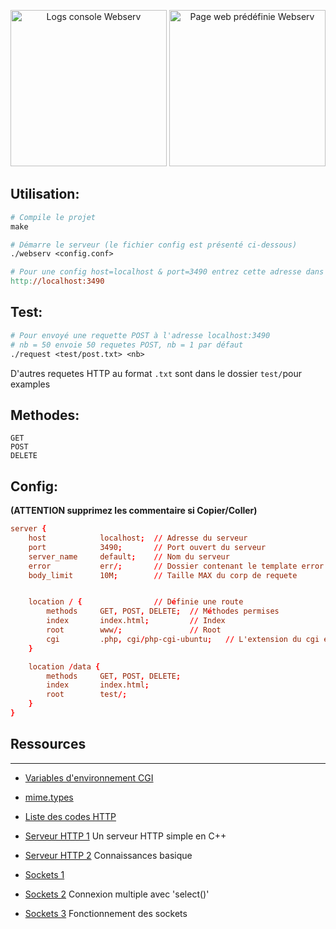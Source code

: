 <p align="center" display="flex" >
  <img height="250" src="https://github.com/gborneGit/gborneGit/blob/main/webserv_logs.png" alt="Logs console Webserv"/>
  <img height="250" src="https://github.com/gborneGit/gborneGit/blob/main/webserv_home.png" alt="Page web prédéfinie Webserv"/>
</p>

## Utilisation:
```Makefile
# Compile le projet
make

# Démarre le serveur (le fichier config est présenté ci-dessous)
./webserv <config.conf>

# Pour une config host=localhost & port=3490 entrez cette adresse dans le navigateur:
http://localhost:3490
```

## Test:
```Makefile
# Pour envoyé une requette POST à l'adresse localhost:3490
# nb = 50 envoie 50 requetes POST, nb = 1 par défaut
./request <test/post.txt> <nb>
```
D'autres requetes HTTP au format `.txt` sont dans le dossier `test/`pour examples

## Methodes:
```
GET
POST
DELETE
```

## Config:
__(ATTENTION supprimez les commentaire si Copier/Coller)__

```cnf
server {
	host			localhost;	// Adresse du serveur
	port			3490;		// Port ouvert du serveur
	server_name		default;	// Nom du serveur
	error			err/;		// Dossier contenant le template error
	body_limit		10M;		// Taille MAX du corp de requete


	location / {				// Définie une route
		methods 	GET, POST, DELETE;	// Méthodes permises
		index		index.html;			// Index
		root		www/;				// Root
		cgi			.php, cgi/php-cgi-ubuntu;	// L'extension du cgi et son chemin
	}

	location /data {
		methods 	GET, POST, DELETE;
		index		index.html;
		root		test/;
	}
}
```

## Ressources
***
* [Variables d'environnement CGI](https://fr.wikipedia.org/wiki/Variables_d%27environnement_CGI)
* [mime.types](https://github.com/nginx/nginx/blob/master/conf/mime.types)
* [Liste des codes HTTP](https://fr.wikipedia.org/wiki/Liste_des_codes_HTTP)

* [Serveur HTTP 1](https://ncona.com/2019/04/building-a-simple-server-with-cpp/) Un serveur HTTP simple en C++
* [Serveur HTTP 2](https://github.com/Dungyichao/http_server/blob/master/README.md#1-basic-knowledge-) Connaissances basique

* [Sockets 1](http://vidalc.chez.com/lf/socket.html)
* [Sockets 2](https://www.binarytides.com/multiple-socket-connections-fdset-select-linux/) Connexion multiple avec 'select()'
* [Sockets 3](https://www.ibm.com/docs/en/i/7.3?topic=programming-how-sockets-work) Fonctionnement des sockets
